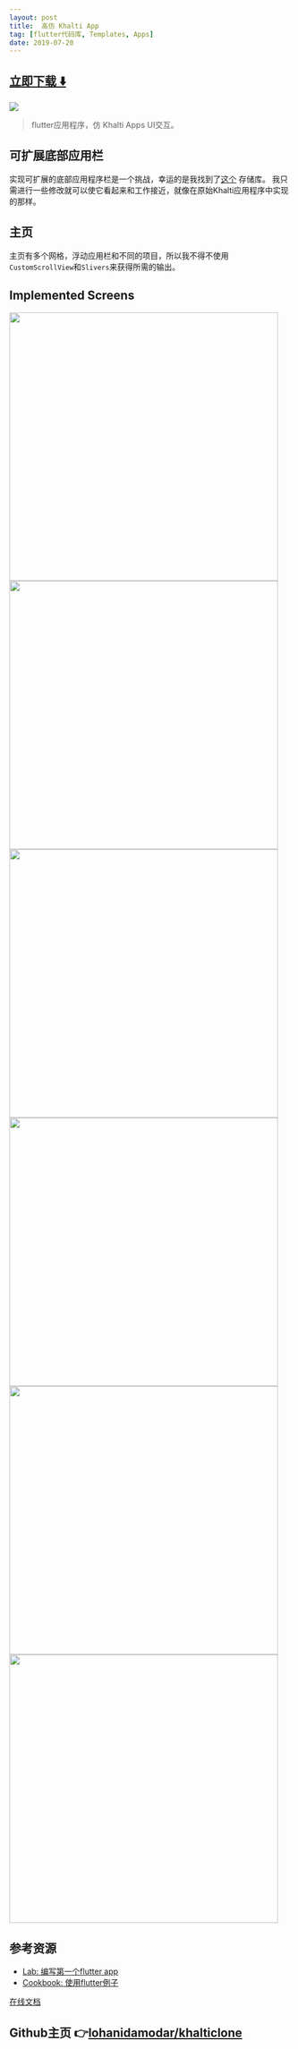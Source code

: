 ```yaml
---
layout: post
title:  高仿 Khalti App
tag: [flutter代码库, Templates, Apps]
date: 2019-07-20
---
```


 


## [立即下载 ️⬇️ ](https://codeload.github.com/lohanidamodar/khalticlone/zip/master) 


 
![](https://flutterawesome.com/content/images/2019/07/Flutter-Khalti-Clone.jpg)
 
>
> flutter应用程序，仿 Khalti Apps UI交互。
>
 

## 可扩展底部应用栏
实现可扩展的底部应用程序栏是一个挑战，幸运的是我找到了[这个](https://github.com/rIIh/expandable-bottom-bar) 存储库。 我只需进行一些修改就可以使它看起来和工作接近，就像在原始Khalti应用程序中实现的那样。

## 主页
主页有多个网格，浮动应用栏和不同的项目，所以我不得不使用`CustomScrollView`和`Slivers`来获得所需的输出。


## Implemented Screens
<img src="https://raw.githubusercontent.com/lohanidamodar/khalticlone/master/screenshots/onboarding.png" height="480px" /> <img src="https://raw.githubusercontent.com/lohanidamodar/khalticlone/master/screenshots/login.png" height="480px" /> <img src="https://raw.githubusercontent.com/lohanidamodar/khalticlone/master/screenshots/reset-password.png" height="480px" /> <img src="https://raw.githubusercontent.com/lohanidamodar/khalticlone/master/screenshots/register.png" height="480px" />  <img src="https://raw.githubusercontent.com/lohanidamodar/khalticlone/master/screenshots/bottom-expandable-appbar.gif" height="480px" /> <img src="https://raw.githubusercontent.com/lohanidamodar/khalticlone/master/screenshots/home-page.png" height="480px" />  

## 参考资源

- [Lab: 编写第一个flutter app](https://flutter.dev/docs/get-started/codelab)
- [Cookbook: 使用flutter例子](https://flutter.dev/docs/cookbook)
 
[在线文档](https://flutter.dev/docs) 

## Github主页 👉[lohanidamodar/khalticlone](http://github.com/lohanidamodar/khalticlone)